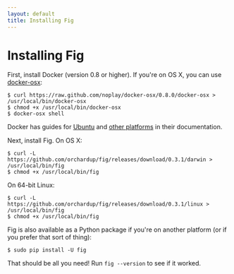 ```yaml
---
layout: default
title: Installing Fig
---
```


Installing Fig
==============

First, install Docker (version 0.8 or higher). If you're on OS X, you can use [docker-osx](https://github.com/noplay/docker-osx):

    $ curl https://raw.github.com/noplay/docker-osx/0.8.0/docker-osx > /usr/local/bin/docker-osx
    $ chmod +x /usr/local/bin/docker-osx
    $ docker-osx shell

Docker has guides for [Ubuntu](http://docs.docker.io/en/latest/installation/ubuntulinux/) and [other platforms](http://docs.docker.io/en/latest/installation/) in their documentation.

Next, install Fig. On OS X:

    $ curl -L https://github.com/orchardup/fig/releases/download/0.3.1/darwin > /usr/local/bin/fig
    $ chmod +x /usr/local/bin/fig

On 64-bit Linux:

    $ curl -L https://github.com/orchardup/fig/releases/download/0.3.1/linux > /usr/local/bin/fig
    $ chmod +x /usr/local/bin/fig

Fig is also available as a Python package if you're on another platform (or if you prefer that sort of thing):

    $ sudo pip install -U fig

That should be all you need! Run `fig --version` to see if it worked.
